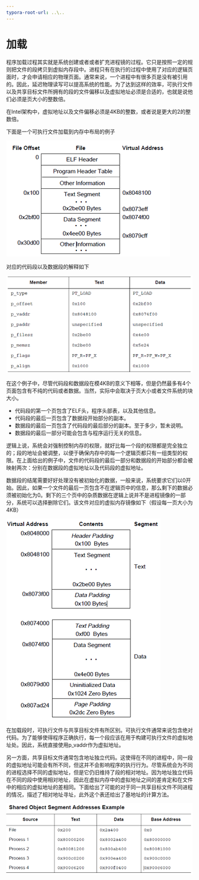 ```yaml
---
typora-root-url: ..\..
---
```


# 加载

程序加载过程其实就是系统创建或者或者扩充进程镜的过程。它只是按照一定的规则把文件的段拷贝到虚拟内存段中。进程只有在执行的过程中使用了对应的逻辑页面时，才会申请相应的物理页面。通常来说，一个进程中有很多页是没有被引用的。因此，延迟物理读写可以提高系统的性能。为了达到这样的效率，可执行文件以及共享目标文件所拥有的段的文件偏移以及虚拟地址必须是合适的，也就是说他们必须是页大小的整数倍。

在Intel架构中，虚拟地址以及文件偏移必须是4KB的整数，或者说是更大的2的整数倍。

下面是一个可执行文件加载到内存中布局的例子

![](/executable/elf/figure/executable_file_example.png)

对应的代码段以及数据段的解释如下

![](/executable/elf/figure/program_header_segments.png) 

在这个例子中，尽管代码段和数据段在模4KB的意义下相等，但是仍然最多有4个页面包含有不纯的代码或者数据。当然，实际中会取决于页大小或者文件系统的块大小。

- 代码段的第一个页包含了ELF头，程序头部表，以及其他信息。
- 代码段的最后一页包含了数据段开始部分的副本。
- 数据段的最后一页包含了代码段的最后部分的副本。至于多少，暂未说明。
- 数据段的最后一部分可能会包含与程序运行无关的信息。

逻辑上说，系统会对强制控制内存的权限，就好比每一个段的权限都是完全独立的；段的地址会被调整，以便于确保内存中的每一个逻辑页都只有一组类型的权限。在上面给出的例子中，文件的代码段的最后一部分和数据段的开始部分都会被映射两次：分别在数据段的虚拟地址以及代码段的虚拟地址。

数据段的结尾需要好好处理没有被初始化的数据，一般来说，系统要求它们以0开始。因此，如果一个文件的最后一页包含不在逻辑页中的信息，那么剩下的数据必须被初始化为0。剩下的三个页中的杂质数据在逻辑上说并不是进程镜像的一部分，系统可以选择删除它们。该文件对应的虚拟内存镜像如下（假设每一页大小为4KB）

![](/executable/elf/figure/process_segments_image.png)

在加载段时，可执行文件与共享目标文件有所区别。可执行文件通常来说包含绝对代码。为了能够使得程序正确执行，每一个段应该在用于构建可执行文件的虚拟地址处。因此，系统直接使用p_vaddr作为虚拟地址。

另一方面，共享目标文件通常包含地址独立代码。这使得在不同的进程中，同一段的虚拟地址可能会有所不同，但这并不会影响程序的执行行为。尽管系统会为不同的进程选择不同的虚拟地址，但是它仍旧维持了段的相对地址。因为地址独立代码在不同的段中使用相对地址，因此在虚拟内存中的虚拟地址之间的差肯定和在文件中的相应的虚拟地址的差相同。下面给出了可能的对于同一共享目标文件不同进程的情况，描述了相对地址寻址，此外这个表还给出了基地址的计算方法。

![](/executable/ELF/figure/shared_object_segments_addresses.png)

